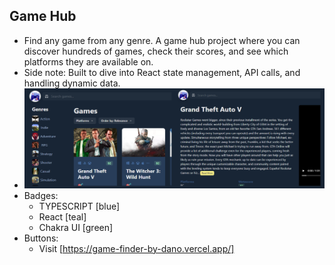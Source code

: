 ## Game Hub

- Find any game from any genre. A game hub project where you can discover hundreds of games, check their scores, and see which platforms they are available on.
- Side note: Built to dive into React state management, API calls, and handling dynamic data.
- ![600X200](../assets/game_finder_poster.webp)
- Badges:
  - TYPESCRIPT [blue]
  - React [teal]
  - Chakra UI [green]
- Buttons:
  - Visit [https://game-finder-by-dano.vercel.app/]
